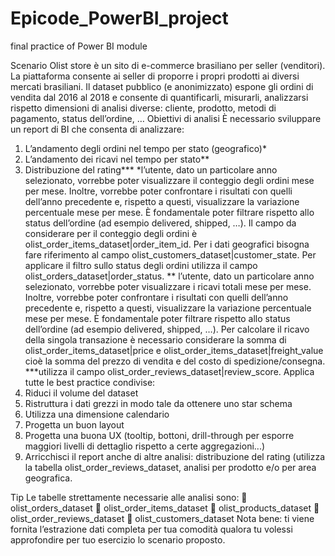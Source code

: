 # Epicode_PowerBI_project
 final practice of Power BI module


Scenario
Olist store è un sito di e-commerce brasiliano per seller (venditori).
La piattaforma consente ai seller di proporre i propri prodotti ai diversi mercati brasiliani.
Il dataset pubblico (e anonimizzato) espone gli ordini di vendita dal 2016 al 2018 e consente di quantificarli, misurarli, analizzarsi rispetto dimensioni di analisi diverse: cliente, prodotto, metodi di pagamento, status dell’ordine, …
Obiettivi di analisi
È necessario sviluppare un report di BI che consenta di analizzare:
1.	L’andamento degli ordini nel tempo per stato (geografico)*
2.	L’andamento dei ricavi nel tempo per stato**
3.	Distribuzione del rating***
*l’utente, dato un particolare anno selezionato, vorrebbe poter visualizzare il conteggio degli ordini mese per mese. Inoltre, vorrebbe poter confrontare i risultati con quelli dell’anno precedente e, rispetto a questi, visualizzare la variazione percentuale mese per mese. È fondamentale poter filtrare rispetto allo status dell’ordine (ad esempio delivered, shipped, …).
Il campo da considerare per il conteggio degli ordini è olist_order_items_dataset|order_item_id.
Per i dati geografici bisogna fare riferimento al campo olist_customers_dataset|customer_state.
Per applicare il filtro sullo status degli ordini utilizza il campo olist_orders_dataset|order_status.
** l’utente, dato un particolare anno selezionato, vorrebbe poter visualizzare i ricavi totali mese per mese. Inoltre, vorrebbe poter confrontare i risultati con quelli dell’anno precedente e, rispetto a questi, visualizzare la variazione percentuale mese per mese. È fondamentale poter filtrare rispetto allo status dell’ordine (ad esempio delivered, shipped, …).
Per calcolare il ricavo della singola transazione è necessario considerare la somma di olist_order_items_dataset|price e olist_order_items_dataset|freight_value cioè la somma del prezzo di vendita e del costo di spedizione/consegna.
***utilizza il campo olist_order_reviews_dataset|review_score. 
 Applica tutte le best practice condivise:
1.	Riduci il volume del dataset
2.	Ristruttura i dati grezzi in modo tale da ottenere uno star schema
3.	Utilizza una dimensione calendario
4.	Progetta un buon layout 
5.	Progetta una buona UX (tooltip, bottoni, drill-through per esporre maggiori livelli di dettaglio rispetto a certe aggregazioni...)
6.	Arricchisci il report anche di altre analisi: distribuzione del rating (utilizza la tabella olist_order_reviews_dataset, analisi per prodotto e/o per area geografica.


Tip
Le tabelle strettamente necessarie alle analisi sono: 
	olist_orders_dataset
	olist_order_items_dataset
	olist_products_dataset
	olist_order_reviews_dataset
	olist_customers_dataset
Nota bene: ti viene fornita l’estrazione dati completa per tua comodità qualora tu volessi approfondire per tuo esercizio lo scenario proposto. 




